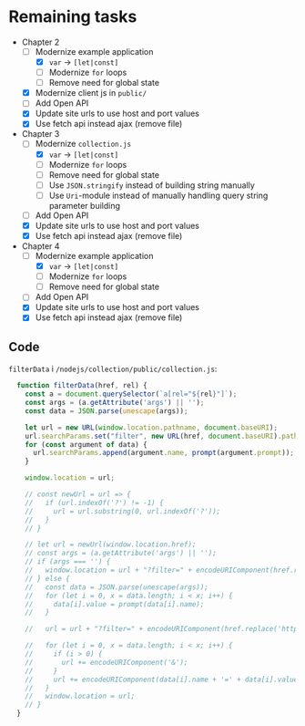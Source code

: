 # Remaining tasks

- Chapter 2
  - [ ] Modernize example application
    - [x] `var` -> `[let|const]`
    - [ ] Modernize `for` loops
    - [ ] Remove need for global state
  - [x] Modernize client js in `public/`
  - [ ] Add Open API
  - [x] Update site urls to use host and port values
  - [x] Use fetch api instead ajax (remove file)
- Chapter 3
  - [ ] Modernize `collection.js`
    - [x] `var` -> `[let|const]`
    - [ ] Modernize `for` loops
    - [ ] Remove need for global state
    - [ ] Use `JSON.stringify` instead of building string manually
    - [ ] Use `Uri`-module instead of manually handling query string parameter building
  - [ ] Add Open API
  - [x] Update site urls to use host and port values
  - [x] Use fetch api instead ajax (remove file)
- Chapter 4
  - [ ] Modernize example application
    - [x] `var` -> `[let|const]`
    - [ ] Modernize `for` loops
    - [ ] Remove need for global state
  - [ ] Add Open API
  - [x] Update site urls to use host and port values
  - [x] Use fetch api instead ajax (remove file)

## Code

`filterData` i `/nodejs/collection/public/collection.js`:

```js
  function filterData(href, rel) {
    const a = document.querySelector(`a[rel="${rel}"]`);
    const args = (a.getAttribute('args') || '');
    const data = JSON.parse(unescape(args));

    let url = new URL(window.location.pathname, document.baseURI);
    url.searchParams.set("filter", new URL(href, document.baseURI).pathname.substring(1));
    for (const argument of data) {
      url.searchParams.append(argument.name, prompt(argument.prompt));
    }

    window.location = url;

    // const newUrl = url => {
    //   if (url.indexOf('?') != -1) {
    //     url = url.substring(0, url.indexOf('?'));
    //   }
    // }

    // let url = newUrl(window.location.href);
    // const args = (a.getAttribute('args') || '');
    // if (args === '') {
    //   window.location = url + "?filter=" + encodeURIComponent(href.replace('http://localhost:3000', ''));
    // } else {
    //   const data = JSON.parse(unescape(args));
    //   for (let i = 0, x = data.length; i < x; i++) {
    //     data[i].value = prompt(data[i].name);
    //   }

    //   url = url + "?filter=" + encodeURIComponent(href.replace('http://localhost:3000', '') + '?');

    //   for (let i = 0, x = data.length; i < x; i++) {
    //     if (i > 0) {
    //       url += encodeURIComponent('&');
    //     }
    //     url += encodeURIComponent(data[i].name + '=' + data[i].value);
    //   }
    //   window.location = url;
    // }
  }
```
